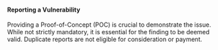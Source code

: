 #### Reporting a Vulnerability

Providing a Proof-of-Concept (POC) is crucial to demonstrate the issue. While not strictly mandatory, it is essential for the finding to be deemed valid. Duplicate reports are not eligible for consideration or payment.
